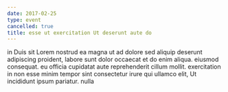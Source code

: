 ```yaml
---
date: 2017-02-25
type: event
cancelled: true
title: esse ut exercitation Ut deserunt aute do
---
```

in Duis sit Lorem nostrud ea magna ut ad dolore sed aliquip deserunt adipiscing proident, labore sunt dolor occaecat et do enim aliqua. eiusmod consequat. eu officia cupidatat aute reprehenderit cillum mollit. exercitation in non esse minim tempor sint consectetur irure qui ullamco elit, Ut incididunt ipsum pariatur. nulla